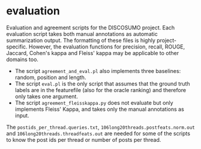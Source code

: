 # evaluation

Evaluation and agreement scripts for the DISCOSUMO project. Each evaluation script takes both manual annotations as automatic summarization output. The formatting of these files is highly project-specific. However, the evaluation functions for precision, recall, ROUGE, Jaccard, Cohen's kappa and Fleiss' kappa may be applicable to other domains too.

- The script `agreement_and_eval.pl` also implements three baselines: random, position and length.
- The script `eval.pl` is the only script that assumes that the ground truth labels are in the featurefile (also for the oracle ranking) and therefore only takes one argument.
- The script `agreement_fleisskappa.py` does not evaluate but only implements Fleiss' Kappa, and takes only the manual annotations as input.

The `postids_per_thread.queries.txt`, `106long20threads.postfeats.norm.out` and `106long20threads.threadfeats.out` are needed for some of the scripts to know the post ids per thread or number of posts per thread.
